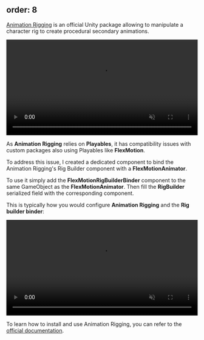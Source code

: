 order: 8
---

[Animation Rigging](https://docs.unity3d.com/Packages/com.unity.animation.rigging@1.0/manual/index.html) is an official Unity package allowing to manipulate a character rig to create procedural secondary animations.

<div Class="text-center">
    <video autoplay muted loop src="/img/documentation/override_transform.webm" Width="100%"></video>
</div>

As **Animation Rigging** relies on **Playables**, it has compatibility issues with custom packages also using Playables like **FlexMotion**.

To address this issue, I created a dedicated component to bind the Animation Rigging's Rig Builder component with a **FlexMotionAnimator**.

To use it simply add the **FlexMotionRigBuilderBinder** component to the same GameObject as the **FlexMotionAnimator**.
Then fill the **RigBuilder** serialized field with the corresponding component.

This is typically how you would configure **Animation Rigging** and the **Rig builder binder**:

<div Class="text-center">
    <video autoplay muted loop src="/img/documentation/setup-animation-rigging-installation.webm" Width="100%"></video>
</div>

To learn how to install and use Animation Rigging, you can refer to the [official documentation](https://docs.unity3d.com/Packages/com.unity.animation.rigging@1.3/manual/index.html).